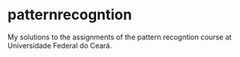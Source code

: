 # patternrecogntion

My solutions to the assignments of the pattern recogntion course at Universidade Federal do Ceará.
